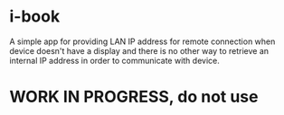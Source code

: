 # i-book
A simple app for providing LAN IP address for remote connection when device doesn't have a display and there is no other way to retrieve an internal IP address in order to communicate with device.

# WORK IN PROGRESS, do not use
